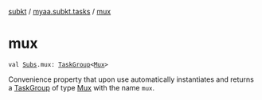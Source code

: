 [subkt](../index.md) / [myaa.subkt.tasks](index.md) / [mux](./mux.md)

# mux

`val `[`Subs`](-subs/index.md)`.mux: `[`TaskGroup`](-task-group/index.md)`<`[`Mux`](-mux/index.md)`>`

Convenience property that upon use automatically instantiates and returns a
[TaskGroup](-task-group/index.md) of type [Mux](-mux/index.md) with the name `mux`.

